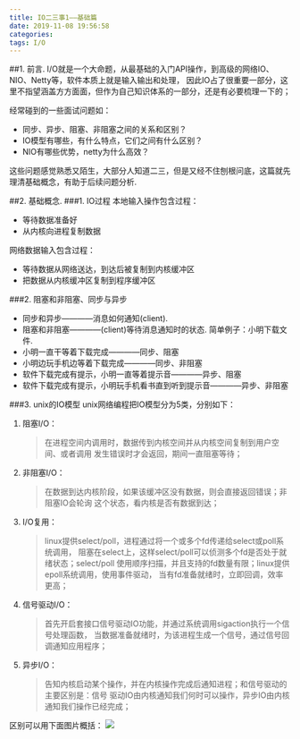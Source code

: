 ```yaml
---
title: IO二三事1——基础篇
date: 2019-11-08 19:56:58
categories:
tags: I/O
---
```


##1. 前言.
I/O就是一个大命题，从最基础的入门API操作，到高级的网络IO、NIO、Netty等，软件本质上就是输入输出和处理，
因此IO占了很重要一部分，这里不指望涵盖方方面面，但作为自己知识体系的一部分，还是有必要梳理一下的；

经常碰到的一些面试问题如：
* 同步、异步、阻塞、非阻塞之间的关系和区别？
* IO模型有哪些，有什么特点，它们之间有什么区别？
* NIO有哪些优势，netty为什么高效？

这些问题感觉熟悉又陌生，大部分人知道二三，但是又经不住刨根问底，这篇就先理清基础概念，有助于后续问题分析.

##2. 基础概念.
###1. IO过程
本地输入操作包含过程：
* 等待数据准备好
* 从内核向进程复制数据

网络数据输入包含过程：
* 等待数据从网络送达，到达后被复制到内核缓冲区
* 把数据从内核缓冲区复制到程序缓冲区

###2. 阻塞和非阻塞、同步与异步
* 同步和异步————消息如何通知(client).
* 阻塞和非阻塞————(client)等待消息通知时的状态.
简单例子：小明下载文件.
* 小明一直干等着下载完成————同步、阻塞
* 小明边玩手机边等着下载完成————同步、非阻塞
* 软件下载完成有提示，小明一直等着提示音————异步、阻塞
* 软件下载完成有提示，小明玩手机看书直到听到提示音————异步、非阻塞

###3. unix的IO模型
unix网络编程把IO模型分为5类，分别如下：
1. 阻塞I/O：
    >在进程空间内调用时，数据传到内核空间并从内核空间复制到用户空间、或者调用
    发生错误时才会返回，期间一直阻塞等待；
2. 非阻塞I/O：
    >在数据到达内核阶段，如果该缓冲区没有数据，则会直接返回错误；非阻塞IO会轮询
    这个状态，看内核是否有数据到达；
3. I/O复用：
    >linux提供select/poll，进程通过将一个或多个fd传递给select或poll系统调用，
    阻塞在select上，这样select/poll可以侦测多个fd是否处于就绪状态；select/poll
    使用顺序扫描，并且支持的fd数量有限；linux提供epoll系统调用，使用事件驱动，
    当有fd准备就绪时，立即回调，效率更高；
4. 信号驱动I/O：
    >首先开启套接口信号驱动IO功能，并通过系统调用sigaction执行一个信号处理函数，
    当数据准备就绪时，为该进程生成一个信号，通过信号回调通知应用程序；
5. 异步I/O：
    >告知内核启动某个操作，并在内核操作完成后通知进程；和信号驱动的主要区别是：信号
    驱动IO由内核通知我们何时可以操作，异步IO由内核通知我们操作已经完成；

区别可以用下面图片概括：
![](/images/IO_1.png)